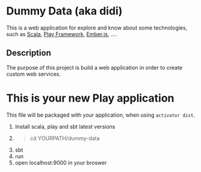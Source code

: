 # Dummy Data (aka didi)

This is a web application for explore and know about some technologies, such as [Scala](http://www.scala-lang.org/), [Play Framework](https://www.playframework.com/), [Ember.js](http://emberjs.com/), ....

## Description 
The purpose of this project is build a web application in order to create custom web services.

This is your new Play application
=================================

This file will be packaged with your application, when using `activator dist`.

1) Install scala, play and sbt latest versions
2) > cd YOURPATH/dummy-data
3) sbt
4) run
5) open localhost:9000 in your broswer
